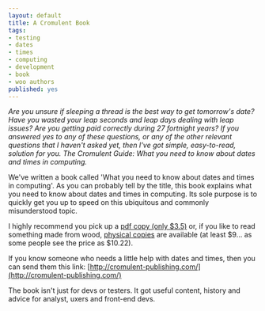 ```yaml
---
layout: default
title: A Cromulent Book
tags:
- testing
- dates
- times
- computing
- development
- book
- woo authors
published: yes
---
```

*Are you unsure if sleeping a thread is the best way to get tomorrow's date? Have you wasted your leap seconds and leap days dealing with leap issues? Are you getting paid correctly during 27 fortnight years? If you answered yes to any of these questions, or any of the other relevant questions that I haven't asked yet, then I've got simple, easy-to-read, solution for you. The Cromulent Guide: What you need to know about dates and times in computing.*

We've written a book called 'What you need to know about dates and times in computing'. As you can probably tell by the title, this book explains what you need to know about dates and times in computing. Its sole purpose is to quickly get you up to speed on this ubiquitous and commonly misunderstood topic.

I highly recommend you pick up a [pdf copy (only $3.5)](http://cromulent-publishing.myshopify.com/products/what-you-need-to-know-about-dates-and-times-in-computing) or, if you like to read something made from wood, [physical copies](http://www.lulu.com/shop/mike-bain-and-ryan-boucher-and-ashley-rollke/what-you-need-to-know-about-dates-and-times-in-computing/paperback/product-20950623.html) are available (at least $9... as some people see the price as $10.22). 

If you know someone who needs a little help with dates and times, then you can send them this link: [http://cromulent-publishing.com/](http://cromulent-publishing.com/)

The book isn't just for devs or testers. It got useful content, history and advice for analyst, uxers and front-end devs.
